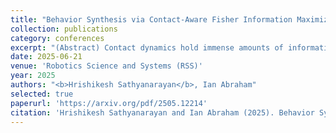 ```yaml
---
title: "Behavior Synthesis via Contact-Aware Fisher Information Maximization"
collection: publications
category: conferences
excerpt: "(Abstract) Contact dynamics hold immense amounts of information that can improve a robot's ability to characterize and learn about objects in their environment through interactions. However, collecting information-rich contact data is challenging due to its inherent sparsity and non-smooth nature, requiring an active approach to maximize the utility of contacts for learning. In this work, we investigate an optimal experimental design approach to synthesize robot behaviors that produce contact-rich data for learning. We observe emergent robot behaviors that are able to excite contact interactions that efficiently learns object parameters across a range of parameter learning examples. Last, we demonstrate the utility of contact-awareness for learning parameters through contact-seeking behaviors on several robotic experiments."
date: 2025-06-21
venue: 'Robotics Science and Systems (RSS)'
year: 2025
authors: "<b>Hrishikesh Sathyanarayan</b>, Ian Abraham"
selected: true
paperurl: 'https://arxiv.org/pdf/2505.12214'
citation: 'Hrishikesh Sathyanarayan and Ian Abraham (2025). Behavior Synthesis via Contact-Aware Fisher Information Maximization. In Proceedings of Robotics: Science and Systems (RSS).'
---
```


